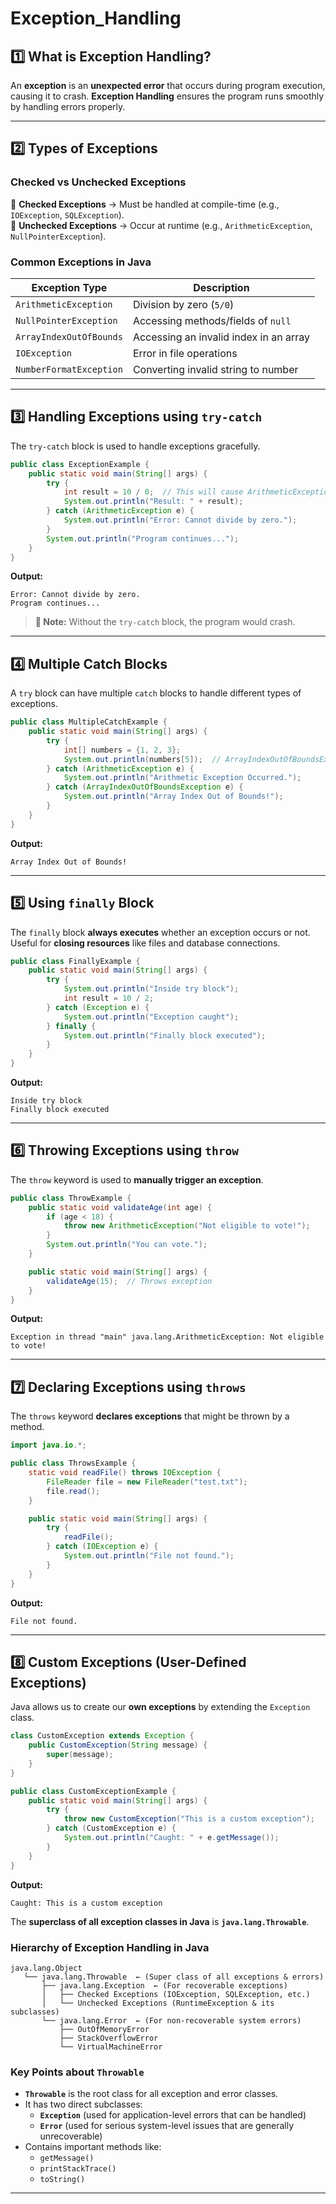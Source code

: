 # **Exception_Handling**  

## **1️⃣ What is Exception Handling?**  
An **exception** is an **unexpected error** that occurs during program execution, causing it to crash. **Exception Handling** ensures the program runs smoothly by handling errors properly.  

---

## **2️⃣ Types of Exceptions**  
### **Checked vs Unchecked Exceptions**
🔹 **Checked Exceptions** → Must be handled at compile-time (e.g., `IOException`, `SQLException`).  
🔹 **Unchecked Exceptions** → Occur at runtime (e.g., `ArithmeticException`, `NullPointerException`).  

### **Common Exceptions in Java**
| Exception Type            | Description                                |
|---------------------------|--------------------------------------------|
| `ArithmeticException`      | Division by zero (`5/0`)                 |
| `NullPointerException`     | Accessing methods/fields of `null`       |
| `ArrayIndexOutOfBounds`    | Accessing an invalid index in an array   |
| `IOException`              | Error in file operations                 |
| `NumberFormatException`    | Converting invalid string to number      |

---

## **3️⃣ Handling Exceptions using `try-catch`**  
The `try-catch` block is used to handle exceptions gracefully.  

```java
public class ExceptionExample {
    public static void main(String[] args) {
        try {
            int result = 10 / 0;  // This will cause ArithmeticException
            System.out.println("Result: " + result);
        } catch (ArithmeticException e) {
            System.out.println("Error: Cannot divide by zero.");
        }
        System.out.println("Program continues...");
    }
}
```
**Output:**  
```
Error: Cannot divide by zero.  
Program continues...  
```
> **🔹 Note:** Without the `try-catch` block, the program would crash.

---

## **4️⃣ Multiple Catch Blocks**  
A `try` block can have multiple `catch` blocks to handle different types of exceptions.

```java
public class MultipleCatchExample {
    public static void main(String[] args) {
        try {
            int[] numbers = {1, 2, 3};
            System.out.println(numbers[5]);  // ArrayIndexOutOfBoundsException
        } catch (ArithmeticException e) {
            System.out.println("Arithmetic Exception Occurred.");
        } catch (ArrayIndexOutOfBoundsException e) {
            System.out.println("Array Index Out of Bounds!");
        }
    }
}
```
**Output:**  
```
Array Index Out of Bounds!
```

---

## **5️⃣ Using `finally` Block**  
The `finally` block **always executes** whether an exception occurs or not. Useful for **closing resources** like files and database connections.

```java
public class FinallyExample {
    public static void main(String[] args) {
        try {
            System.out.println("Inside try block");
            int result = 10 / 2;
        } catch (Exception e) {
            System.out.println("Exception caught");
        } finally {
            System.out.println("Finally block executed");
        }
    }
}
```
**Output:**  
```
Inside try block  
Finally block executed  
```

---

## **6️⃣ Throwing Exceptions using `throw`**  
The `throw` keyword is used to **manually trigger an exception**.

```java
public class ThrowExample {
    public static void validateAge(int age) {
        if (age < 18) {
            throw new ArithmeticException("Not eligible to vote!");
        }
        System.out.println("You can vote.");
    }

    public static void main(String[] args) {
        validateAge(15);  // Throws exception
    }
}
```
**Output:**  
```
Exception in thread "main" java.lang.ArithmeticException: Not eligible to vote!
```

---

## **7️⃣ Declaring Exceptions using `throws`**  
The `throws` keyword **declares exceptions** that might be thrown by a method.

```java
import java.io.*;

public class ThrowsExample {
    static void readFile() throws IOException {
        FileReader file = new FileReader("test.txt");
        file.read();
    }

    public static void main(String[] args) {
        try {
            readFile();
        } catch (IOException e) {
            System.out.println("File not found.");
        }
    }
}
```
**Output:**  
```
File not found.
```

---

## **8️⃣ Custom Exceptions (User-Defined Exceptions)**  
Java allows us to create our **own exceptions** by extending the `Exception` class.

```java
class CustomException extends Exception {
    public CustomException(String message) {
        super(message);
    }
}

public class CustomExceptionExample {
    public static void main(String[] args) {
        try {
            throw new CustomException("This is a custom exception");
        } catch (CustomException e) {
            System.out.println("Caught: " + e.getMessage());
        }
    }
}
```
**Output:**  
```
Caught: This is a custom exception
```
The **superclass of all exception classes in Java** is **`java.lang.Throwable`**.

### **Hierarchy of Exception Handling in Java**
```
java.lang.Object
   └── java.lang.Throwable  ← (Super class of all exceptions & errors)
       ├── java.lang.Exception  ← (For recoverable exceptions)
       │   ├── Checked Exceptions (IOException, SQLException, etc.)
       │   └── Unchecked Exceptions (RuntimeException & its subclasses)
       └── java.lang.Error  ← (For non-recoverable system errors)
           ├── OutOfMemoryError
           ├── StackOverflowError
           └── VirtualMachineError
```

### **Key Points about `Throwable`**
- **`Throwable`** is the root class for all exception and error classes.
- It has two direct subclasses:
  - **`Exception`** (used for application-level errors that can be handled)
  - **`Error`** (used for serious system-level issues that are generally unrecoverable)
- Contains important methods like:
  - `getMessage()`
  - `printStackTrace()`
  - `toString()`

---